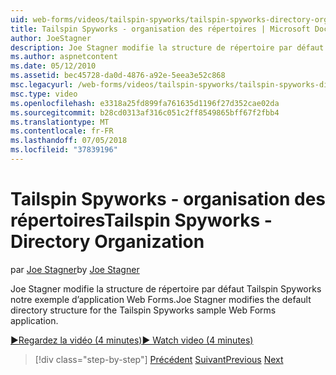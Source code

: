 ```yaml
---
uid: web-forms/videos/tailspin-spyworks/tailspin-spyworks-directory-organization
title: Tailspin Spyworks - organisation des répertoires | Microsoft Docs
author: JoeStagner
description: Joe Stagner modifie la structure de répertoire par défaut Tailspin Spyworks notre exemple d’application Web Forms.
ms.author: aspnetcontent
ms.date: 05/12/2010
ms.assetid: bec45728-da0d-4876-a92e-5eea3e52c868
msc.legacyurl: /web-forms/videos/tailspin-spyworks/tailspin-spyworks-directory-organization
msc.type: video
ms.openlocfilehash: e3318a25fd899fa761635d1196f27d352cae02da
ms.sourcegitcommit: b28cd0313af316c051c2ff8549865bff67f2fbb4
ms.translationtype: MT
ms.contentlocale: fr-FR
ms.lasthandoff: 07/05/2018
ms.locfileid: "37839196"
---
```

<a name="tailspin-spyworks---directory-organization"></a><span data-ttu-id="f7ae6-103">Tailspin Spyworks - organisation des répertoires</span><span class="sxs-lookup"><span data-stu-id="f7ae6-103">Tailspin Spyworks - Directory Organization</span></span>
====================
<span data-ttu-id="f7ae6-104">par [Joe Stagner](https://github.com/JoeStagner)</span><span class="sxs-lookup"><span data-stu-id="f7ae6-104">by [Joe Stagner](https://github.com/JoeStagner)</span></span>

<span data-ttu-id="f7ae6-105">Joe Stagner modifie la structure de répertoire par défaut Tailspin Spyworks notre exemple d’application Web Forms.</span><span class="sxs-lookup"><span data-stu-id="f7ae6-105">Joe Stagner modifies the default directory structure for the Tailspin Spyworks sample Web Forms application.</span></span>

[<span data-ttu-id="f7ae6-106">&#9654;Regardez la vidéo (4 minutes)</span><span class="sxs-lookup"><span data-stu-id="f7ae6-106">&#9654; Watch video (4 minutes)</span></span>](https://channel9.msdn.com/Blogs/ASP-NET-Site-Videos/tailspin-spyworks-directory-organization)

> [!div class="step-by-step"]
> <span data-ttu-id="f7ae6-107">[Précédent](tailspin-spyworks-intro-ui-and-edm.md)
> [Suivant](tailspin-spyworks-category-menu.md)</span><span class="sxs-lookup"><span data-stu-id="f7ae6-107">[Previous](tailspin-spyworks-intro-ui-and-edm.md)
[Next](tailspin-spyworks-category-menu.md)</span></span>
